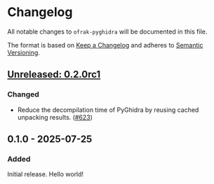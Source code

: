 # Changelog
All notable changes to `ofrak-pyghidra` will be documented in this file.

The format is based on [Keep a Changelog](https://keepachangelog.com/en/1.0.0/) and adheres to [Semantic Versioning](https://semver.org/spec/v2.0.0.html).

## [Unreleased: 0.2.0rc1](https://github.com/redballoonsecurity/ofrak/tree/master)
### Changed
- Reduce the decompilation time of PyGhidra by reusing cached unpacking results. ([#623](https://github.com/redballoonsecurity/ofrak/pull/623))

## 0.1.0 - 2025-07-25
### Added
Initial release. Hello world!
